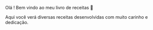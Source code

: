 Olá ! Bem vindo ao meu livro de receitas :handshake:

Aqui você verá diversas receitas desenvolvidas com muito carinho e dedicação.
